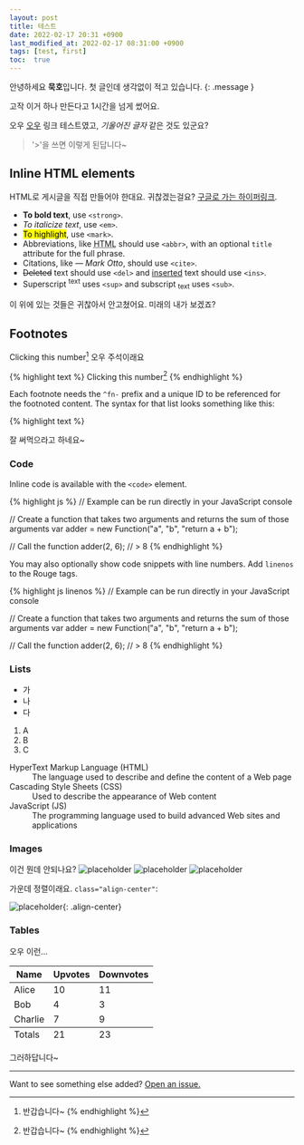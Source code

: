 ```yaml
---
layout: post
title: 테스트
date: 2022-02-17 20:31 +0900
last_modified_at: 2022-02-17 08:31:00 +0900
tags: [test, first]
toc:  true
---
```

안녕하세요 **묵호**입니다. 첫 글인데 생각없이 적고 있습니다.
{: .message }

고작 이거 하나 만든다고 1시간을 넘게 썼어요.

오우 <a href="#">오우</a> 링크 테스트였고,  *기울어진 글자* 같은 것도 있군요?

> '>'을 쓰면 이렇게 된답니다~

## Inline HTML elements

HTML로 게시글을 직접 만들어야 한대요. 귀찮겠는걸요? [구글로 가는 하이퍼링크](https://google.com).

- **To bold text**, use `<strong>`.
- *To italicize text*, use `<em>`.
- <mark>To highlight</mark>, use `<mark>`.
- Abbreviations, like <abbr title="HyperText Markup Langage">HTML</abbr> should use `<abbr>`, with an optional `title` attribute for the full phrase.
- Citations, like <cite>&mdash; Mark Otto</cite>, should use `<cite>`.
- <del>Deleted</del> text should use `<del>` and <ins>inserted</ins> text should use `<ins>`.
- Superscript <sup>text</sup> uses `<sup>` and subscript <sub>text</sub> uses `<sub>`.

이 위에 있는 것들은 귀찮아서 안고쳤어요. 미래의 내가 보겠죠?

## Footnotes

Clicking this number[^fn-sample_footnote] 오우 주석이래요

{% highlight text %}
Clicking this number[^fn-sample_footnote]
{% endhighlight %}

Each footnote needs the `^fn-` prefix and a unique ID to be referenced for the footnoted content. The syntax for that list looks something like this:

{% highlight text %}
[^fn-sample_footnote]: 반갑습니다~
{% endhighlight %}

잘 써먹으라고 하네요~

### Code

Inline code is available with the `<code>` element.

{% highlight js %}
// Example can be run directly in your JavaScript console

// Create a function that takes two arguments and returns the sum of those arguments
var adder = new Function("a", "b", "return a + b");

// Call the function
adder(2, 6);
// > 8
{% endhighlight %}

You may also optionally show code snippets with line numbers. Add `linenos` to the Rouge tags.

{% highlight js linenos %}
// Example can be run directly in your JavaScript console

// Create a function that takes two arguments and returns the sum of those arguments
var adder = new Function("a", "b", "return a + b");

// Call the function
adder(2, 6);
// > 8
{% endhighlight %}

### Lists

- 가
- 나
- 다

1. A
2. B
3. C

<dl>
  <dt>HyperText Markup Language (HTML)</dt>
  <dd>The language used to describe and define the content of a Web page</dd>

  <dt>Cascading Style Sheets (CSS)</dt>
  <dd>Used to describe the appearance of Web content</dd>

  <dt>JavaScript (JS)</dt>
  <dd>The programming language used to build advanced Web sites and applications</dd>
</dl>

### Images

이건 뭔데 안되나요?
![placeholder](http://placehold.it/800x400 "Large example image")
![placeholder](http://placehold.it/400x200 "Medium example image")
![placeholder](http://placehold.it/200x200 "Small example image")

가운데 정렬이래요. `class="align-center"`:

![placeholder](http://placehold.it/400x200 "Medium example image"){: .align-center}

### Tables

오우 이런...

<table>
  <thead>
    <tr>
      <th>Name</th>
      <th>Upvotes</th>
      <th>Downvotes</th>
    </tr>
  </thead>
  <tfoot>
    <tr>
      <td>Totals</td>
      <td>21</td>
      <td>23</td>
    </tr>
  </tfoot>
  <tbody>
    <tr>
      <td>Alice</td>
      <td>10</td>
      <td>11</td>
    </tr>
    <tr>
      <td>Bob</td>
      <td>4</td>
      <td>3</td>
    </tr>
    <tr>
      <td>Charlie</td>
      <td>7</td>
      <td>9</td>
    </tr>
  </tbody>
</table>

그러하답니다~

-----

Want to see something else added? <a href="https://github.com/mukholisk/mukholisk.github.io/issues/new">Open an issue.</a>

[^fn-sample_footnote]: 반갑습니다~


<script src="https://utteranc.es/client.js"
        repo="mukholisk/mukholisk.github.io"
        issue-term="pathname"
        theme="dark-blue"
        crossorigin="anonymous"
        async>
</script>